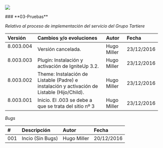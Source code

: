 <p align="left">
<img src="https://s28.postimg.org/ux8l1tv6l/imagengit.png">
</p>
### **03-Pruebas**

_Relativo al proceso de implementación del servicio del Grupo Tartiere_






| Versión |Cambios y/o evoluciones |Autor|Fecha|
|:------------- |:---------------|:---------------|:---------------
| 8.003.004    | Versión cancelada.|Hugo Miller|23/12/2016|
| 8.003.003    | Plugin: Instalación y activación de IgniteUp 3.2.|Hugo Miller|23/12/2016|
| 8.003.002    | Theme: Instalación de Listable (Padre) e instalación y activación de Listable (Hijo/Child).|Hugo Miller|23/12/2016|
| 8.003.001    | Inicio. El .003 se debe a que se trata del sitio nº 3|Hugo Miller|23/12/2016|


_Bugs_

| # | Descripción  |Autor|Fecha|
|:------------- |:------------- |:---------------|:---------------|
|001| Incio (Sin Bugs)|Hugo Miller|20/12/2016|


